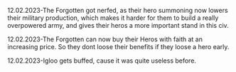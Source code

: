 12.02.2023-The Forgotten got nerfed, as their hero summoning now lowers their military production, which makes it harder for them to build a really overpowered army, and gives their heros a more important stand in this civ.

12.02.2023-The Forgotten can now buy their Heros with faith at an increasing price. So they dont loose their benefits if they loose a hero early.

12.02.2023-Igloo gets buffed, cause it was quite useless before.


